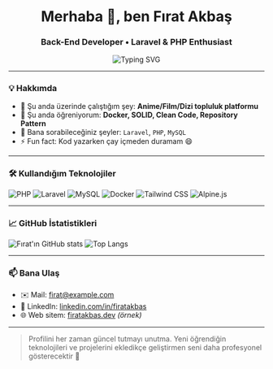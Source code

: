 <h1 align="center">Merhaba 👋, ben Fırat Akbaş</h1>
<h3 align="center">Back-End Developer • Laravel & PHP Enthusiast</h3>

<p align="center">
  <img src="https://readme-typing-svg.demolab.com?font=Fira+Code&duration=2000&pause=1000&center=true&width=435&lines=Laravel+Geliştiricisi;PHP+Sever;Back-End+Odaklı" alt="Typing SVG" />
</p>

---

### 💡 Hakkımda

- 🔭 Şu anda üzerinde çalıştığım şey: **Anime/Film/Dizi topluluk platformu**
- 🌱 Şu anda öğreniyorum: **Docker, SOLID, Clean Code, Repository Pattern**
- 💬 Bana sorabileceğiniz şeyler: `Laravel`, `PHP`, `MySQL`
- ⚡ Fun fact: Kod yazarken çay içmeden duramam 😄

---

### 🛠️ Kullandığım Teknolojiler

![PHP](https://img.shields.io/badge/PHP-777BB4?style=for-the-badge&logo=php&logoColor=white)
![Laravel](https://img.shields.io/badge/Laravel-F55247?style=for-the-badge&logo=laravel&logoColor=white)
![MySQL](https://img.shields.io/badge/MySQL-00618A?style=for-the-badge&logo=mysql&logoColor=white)
![Docker](https://img.shields.io/badge/Docker-0db7ed?style=for-the-badge&logo=docker&logoColor=white)
![Tailwind CSS](https://img.shields.io/badge/Tailwind_CSS-38B2AC?style=for-the-badge&logo=tailwind-css&logoColor=white)
![Alpine.js](https://img.shields.io/badge/Alpine.js-8BC0D0?style=for-the-badge&logo=alpine.js&logoColor=white)

---

### 📈 GitHub İstatistikleri

![Fırat'ın GitHub stats](https://github-readme-stats.vercel.app/api?username=firatakbas&show_icons=true&theme=radical)
![Top Langs](https://github-readme-stats.vercel.app/api/top-langs/?username=firatakbas&layout=compact&theme=radical)

---

### 📫 Bana Ulaş

- ✉️ Mail: firat@example.com
- 💼 LinkedIn: [linkedin.com/in/firatakbas](https://linkedin.com/in/firatakbas)
- 🌐 Web sitem: [firatakbas.dev](https://firatakbas.dev) *(örnek)*

---

> Profilini her zaman güncel tutmayı unutma. Yeni öğrendiğin teknolojileri ve projelerini ekledikçe geliştirmen seni daha profesyonel gösterecektir 🚀
